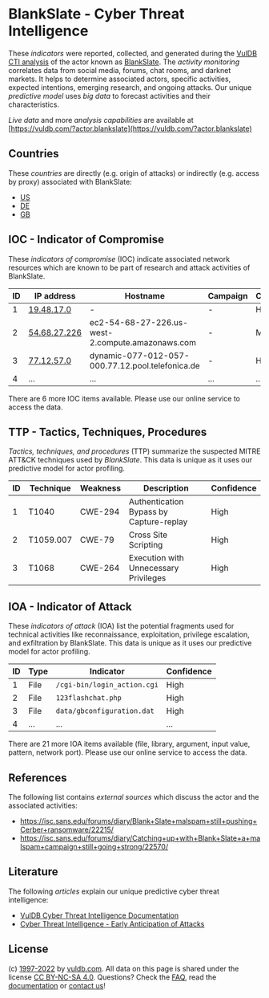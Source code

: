 # BlankSlate - Cyber Threat Intelligence

These _indicators_ were reported, collected, and generated during the [VulDB CTI analysis](https://vuldb.com/?kb.cti) of the actor known as [BlankSlate](https://vuldb.com/?actor.blankslate). The _activity monitoring_ correlates data from social media, forums, chat rooms, and darknet markets. It helps to determine associated actors, specific activities, expected intentions, emerging research, and ongoing attacks. Our unique _predictive model_ uses _big data_ to forecast activities and their characteristics.

_Live data_ and more _analysis capabilities_ are available at [https://vuldb.com/?actor.blankslate](https://vuldb.com/?actor.blankslate)

## Countries

These _countries_ are directly (e.g. origin of attacks) or indirectly (e.g. access by proxy) associated with BlankSlate:

* [US](https://vuldb.com/?country.us)
* [DE](https://vuldb.com/?country.de)
* [GB](https://vuldb.com/?country.gb)

## IOC - Indicator of Compromise

These _indicators of compromise_ (IOC) indicate associated network resources which are known to be part of research and attack activities of BlankSlate.

ID | IP address | Hostname | Campaign | Confidence
-- | ---------- | -------- | -------- | ----------
1 | [19.48.17.0](https://vuldb.com/?ip.19.48.17.0) | - | - | High
2 | [54.68.27.226](https://vuldb.com/?ip.54.68.27.226) | ec2-54-68-27-226.us-west-2.compute.amazonaws.com | - | Medium
3 | [77.12.57.0](https://vuldb.com/?ip.77.12.57.0) | dynamic-077-012-057-000.77.12.pool.telefonica.de | - | High
4 | ... | ... | ... | ...

There are 6 more IOC items available. Please use our online service to access the data.

## TTP - Tactics, Techniques, Procedures

_Tactics, techniques, and procedures_ (TTP) summarize the suspected MITRE ATT&CK techniques used by _BlankSlate_. This data is unique as it uses our predictive model for actor profiling.

ID | Technique | Weakness | Description | Confidence
-- | --------- | -------- | ----------- | ----------
1 | T1040 | CWE-294 | Authentication Bypass by Capture-replay | High
2 | T1059.007 | CWE-79 | Cross Site Scripting | High
3 | T1068 | CWE-264 | Execution with Unnecessary Privileges | High

## IOA - Indicator of Attack

These _indicators of attack_ (IOA) list the potential fragments used for technical activities like reconnaissance, exploitation, privilege escalation, and exfiltration by BlankSlate. This data is unique as it uses our predictive model for actor profiling.

ID | Type | Indicator | Confidence
-- | ---- | --------- | ----------
1 | File | `/cgi-bin/login_action.cgi` | High
2 | File | `123flashchat.php` | High
3 | File | `data/gbconfiguration.dat` | High
4 | ... | ... | ...

There are 21 more IOA items available (file, library, argument, input value, pattern, network port). Please use our online service to access the data.

## References

The following list contains _external sources_ which discuss the actor and the associated activities:

* https://isc.sans.edu/forums/diary/Blank+Slate+malspam+still+pushing+Cerber+ransomware/22215/
* https://isc.sans.edu/forums/diary/Catching+up+with+Blank+Slate+a+malspam+campaign+still+going+strong/22570/

## Literature

The following _articles_ explain our unique predictive cyber threat intelligence:

* [VulDB Cyber Threat Intelligence Documentation](https://vuldb.com/?kb.cti)
* [Cyber Threat Intelligence - Early Anticipation of Attacks](https://www.scip.ch/en/?labs.20201022)

## License

(c) [1997-2022](https://vuldb.com/?kb.changelog) by [vuldb.com](https://vuldb.com/?kb.about). All data on this page is shared under the license [CC BY-NC-SA 4.0](https://creativecommons.org/licenses/by-nc-sa/4.0/). Questions? Check the [FAQ](https://vuldb.com/?kb.faq), read the [documentation](https://vuldb.com/?kb) or [contact us](https://vuldb.com/?contact)!
